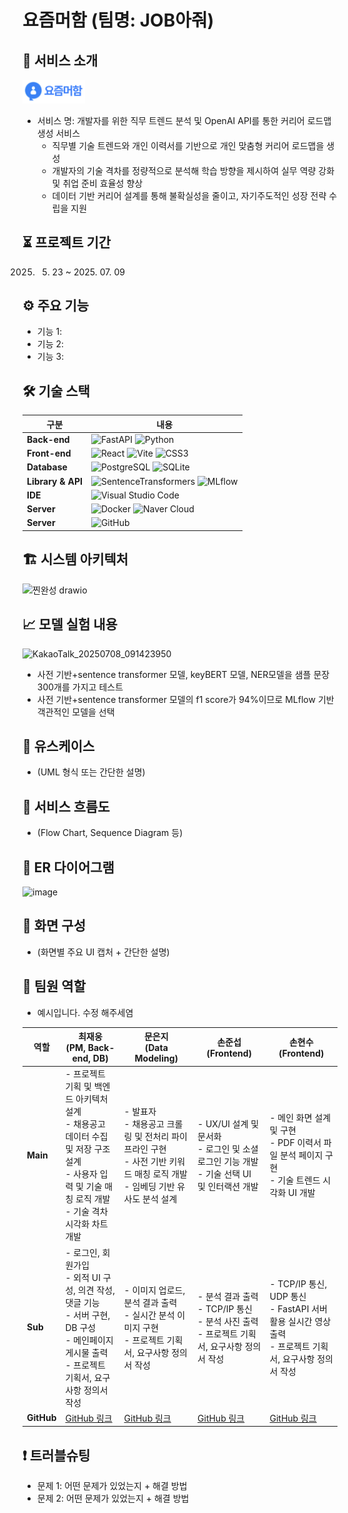 # 요즘머함 (팀명: JOB아줘)

## 📄 서비스 소개
<img src="./frontend/public/logo.png" alt="로고" width="100"/><br>
- 서비스 명: 개발자를 위한 직무 트렌드 분석 및 OpenAI API를 통한 커리어 로드맵 생성 서비스
  - 직무별 기술 트렌드와 개인 이력서를 기반으로 개인 맞춤형 커리어 로드맵을 생성
  - 개발자의 기술 격차를 정량적으로 분석해 학습 방향을 제시하여 실무 역량 강화 및 취업 준비 효율성 향상
  - 데이터 기반 커리어 설계를 통해 불확실성을 줄이고, 자기주도적인 성장 전략 수립을 지원

## ⏳ 프로젝트 기간
2025. 05. 23 ~ 2025. 07. 09

## ⚙ 주요 기능
- 기능 1: 
- 기능 2: 
- 기능 3: 

## 🛠 기술 스택

| 구분             | 내용 |
|------------------|------|
| **Back-end**     | ![FastAPI](https://img.shields.io/badge/FastAPI-009688?style=flat&logo=fastapi&logoColor=white) ![Python](https://img.shields.io/badge/Python-3776AB?style=flat&logo=python&logoColor=white) |
| **Front-end**    | ![React](https://img.shields.io/badge/React-61DAFB?style=flat&logo=react&logoColor=black) ![Vite](https://img.shields.io/badge/Vite-646CFF?style=flat&logo=vite&logoColor=white) ![CSS3](https://img.shields.io/badge/CSS3-1572B6?style=flat&logo=css3&logoColor=white) |
| **Database**     | ![PostgreSQL](https://img.shields.io/badge/PostgreSQL-4169E1?style=flat&logo=postgresql&logoColor=white) ![SQLite](https://img.shields.io/badge/SQLite-003B57?style=flat&logo=sqlite&logoColor=white) |
| **Library & API**| ![SentenceTransformers](https://img.shields.io/badge/Sentence_Transformers-FFB000?style=flat) ![MLflow](https://img.shields.io/badge/MLflow-0194E2?style=flat) |
| **IDE**          | ![Visual Studio Code](https://img.shields.io/badge/VSCode-007ACC?style=flat&logo=visualstudiocode&logoColor=white) |
| **Server**         | ![Docker](https://img.shields.io/badge/Docker-2496ED?style=flat&logo=docker&logoColor=white) ![Naver Cloud](https://img.shields.io/badge/Naver_Cloud_Platform-03C75A?style=flat)  |
| **Server**         | ![GitHub](https://img.shields.io/badge/GitHub-181717?style=flat&logo=github&logoColor=white) |

## 🏗 시스템 아키텍처
![찐완성 drawio](https://github.com/user-attachments/assets/d3e6d153-19f4-4e44-8713-1d373bc14628)

## 📈 모델 실험 내용
![KakaoTalk_20250708_091423950](https://github.com/user-attachments/assets/cadda34f-5d7b-450b-8501-a95e16b1353e)

- 사전 기반+sentence transformer 모델, keyBERT 모델, NER모델을 샘플 문장 300개를 가지고 테스트
- 사전 기반+sentence transformer 모델의 f1 score가 94%이므로 MLflow 기반 객관적인 모델을 선택

## 📌 유스케이스
- (UML 형식 또는 간단한 설명)

## 🔁 서비스 흐름도
- (Flow Chart, Sequence Diagram 등)

## 🧩 ER 다이어그램
![image](https://github.com/user-attachments/assets/8b922a97-1b4c-4b74-b81b-b13b2d51fe77)


## 🎨 화면 구성
- (화면별 주요 UI 캡처 + 간단한 설명)

## 👥 팀원 역할
- 예시입니다. 수정 해주세염

| 역할 | 최재웅 <br>(PM, Back-end, DB) | 문은지 <br>(Data Modeling) | 손준섭 <br>(Frontend) | 손현수 <br>(Frontend) |
|-----------|-----------------------------|------------------------------|--------------------------|---------------------------|
| **Main** | - 프로젝트 기획 및 백엔드 아키텍처 설계<br>- 채용공고 데이터 수집 및 저장 구조 설계<br>- 사용자 입력 및 기술 매칭 로직 개발<br>- 기술 격차 시각화 차트 개발 | - 발표자<br>- 채용공고 크롤링 및 전처리 파이프라인 구현<br>- 사전 기반 키워드 매칭 로직 개발<br>- 임베딩 기반 유사도 분석 설계 | - UX/UI 설계 및 문서화<br>- 로그인 및 소셜 로그인 기능 개발<br>- 기술 선택 UI 및 인터랙션 개발 | - 메인 화면 설계 및 구현<br>- PDF 이력서 파일 분석 페이지 구현<br>- 기술 트렌드 시각화 UI 개발 |
| **Sub** | - 로그인, 회원가입<br>- 외적 UI 구성, 의견 작성, 댓글 기능<br>- 서버 구현, DB 구성<br>- 메인페이지 게시물 출력<br>- 프로젝트 기획서, 요구사항 정의서 작성 | - 이미지 업로드, 분석 결과 출력<br>- 실시간 분석 이미지 구현<br>- 프로젝트 기획서, 요구사항 정의서 작성 | - 분석 결과 출력<br>- TCP/IP 통신<br>- 분석 사진 출력<br>- 프로젝트 기획서, 요구사항 정의서 작성 | - TCP/IP 통신, UDP 통신<br>- FastAPI 서버 활용 실시간 영상 출력<br>- 프로젝트 기획서, 요구사항 정의서 작성 |
| **GitHub** | [GitHub 링크](https://github.com/member1) | [GitHub 링크](https://github.com/member2) | [GitHub 링크](https://github.com/member3) | [GitHub 링크](https://github.com/member4) |





## ❗ 트러블슈팅
- 문제 1: 어떤 문제가 있었는지 + 해결 방법
- 문제 2: 어떤 문제가 있었는지 + 해결 방법
